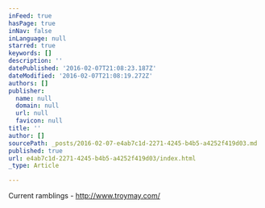 ```yaml
---
inFeed: true
hasPage: true
inNav: false
inLanguage: null
starred: true
keywords: []
description: ''
datePublished: '2016-02-07T21:08:23.187Z'
dateModified: '2016-02-07T21:08:19.272Z'
authors: []
publisher:
  name: null
  domain: null
  url: null
  favicon: null
title: ''
author: []
sourcePath: _posts/2016-02-07-e4ab7c1d-2271-4245-b4b5-a4252f419d03.md
published: true
url: e4ab7c1d-2271-4245-b4b5-a4252f419d03/index.html
_type: Article

---
```

Current ramblings - http://www.troymay.com/